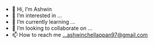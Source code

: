 - 👋 Hi, I’m Ashwin
- 👀 I’m interested in ...
- 🌱 I’m currently learning ...
- 💞️ I’m looking to collaborate on ...
- 📫 How to reach me ...ashwinchellappan97@gmail.com

<!---
AshwinChellappan/AshwinChellappan is a ✨ special ✨ repository because its `README.md` (this file) appears on your GitHub profile.
You can click the Preview link to take a look at your changes.
--->
